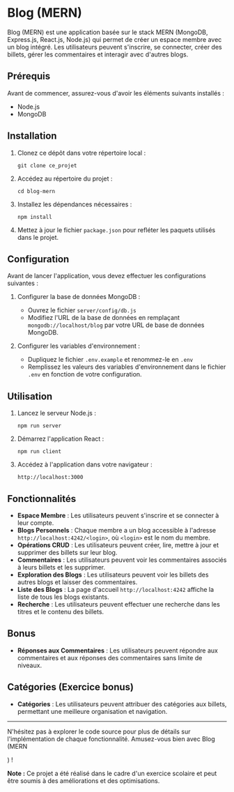 # Blog (MERN)

 Blog (MERN) est une application basée sur le stack MERN (MongoDB, Express.js, React.js, Node.js) qui permet de créer un espace membre avec un blog intégré. Les utilisateurs peuvent s'inscrire, se connecter, créer des billets, gérer les commentaires et interagir avec d'autres blogs.

## Prérequis

Avant de commencer, assurez-vous d'avoir les éléments suivants installés :

- Node.js
- MongoDB

## Installation

1. Clonez ce dépôt dans votre répertoire local :

   ```
   git clone ce_projet
   ```

2. Accédez au répertoire du projet :

   ```
   cd blog-mern
   ```

3. Installez les dépendances nécessaires :

   ```
   npm install
   ```

4. Mettez à jour le fichier `package.json` pour refléter les paquets utilisés dans le projet.

## Configuration

Avant de lancer l'application, vous devez effectuer les configurations suivantes :

1. Configurer la base de données MongoDB :
   - Ouvrez le fichier `server/config/db.js`
   - Modifiez l'URL de la base de données en remplaçant `mongodb://localhost/blog` par votre URL de base de données MongoDB.

2. Configurer les variables d'environnement :
   - Dupliquez le fichier `.env.example` et renommez-le en `.env`
   - Remplissez les valeurs des variables d'environnement dans le fichier `.env` en fonction de votre configuration.

## Utilisation

1. Lancez le serveur Node.js :

   ```
   npm run server
   ```

2. Démarrez l'application React :

   ```
   npm run client
   ```

3. Accédez à l'application dans votre navigateur :

   ```
   http://localhost:3000
   ```

## Fonctionnalités

- **Espace Membre** : Les utilisateurs peuvent s'inscrire et se connecter à leur compte.
- **Blogs Personnels** : Chaque membre a un blog accessible à l'adresse `http://localhost:4242/<login>`, où `<login>` est le nom du membre.
- **Opérations CRUD** : Les utilisateurs peuvent créer, lire, mettre à jour et supprimer des billets sur leur blog.
- **Commentaires** : Les utilisateurs peuvent voir les commentaires associés à leurs billets et les supprimer.
- **Exploration des Blogs** : Les utilisateurs peuvent voir les billets des autres blogs et laisser des commentaires.
- **Liste des Blogs** : La page d'accueil `http://localhost:4242` affiche la liste de tous les blogs existants.
- **Recherche** : Les utilisateurs peuvent effectuer une recherche dans les titres et le contenu des billets.

## Bonus

- **Réponses aux Commentaires** : Les utilisateurs peuvent répondre aux commentaires et aux réponses des commentaires sans limite de niveaux.

## Catégories (Exercice bonus)

- **Catégories** : Les utilisateurs peuvent attribuer des catégories aux billets, permettant une meilleure organisation et navigation.

---

N'hésitez pas à explorer le code source pour plus de détails sur l'implémentation de chaque fonctionnalité. Amusez-vous bien avec Blog (MERN

) !

**Note :** Ce projet a été réalisé dans le cadre d'un exercice scolaire et peut être soumis à des améliorations et des optimisations.
